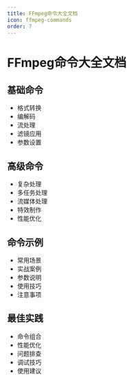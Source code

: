 ```yaml
---
title: FFmpeg命令大全文档
icon: ffmpeg-commands
order: 7
---
```


# FFmpeg命令大全文档

## 基础命令
- 格式转换
- 编解码
- 流处理
- 滤镜应用
- 参数设置

## 高级命令
- 复杂处理
- 多任务处理
- 流媒体处理
- 特效制作
- 性能优化

## 命令示例
- 常用场景
- 实战案例
- 参数说明
- 使用技巧
- 注意事项

## 最佳实践
- 命令组合
- 性能优化
- 问题排查
- 调试技巧
- 使用建议
